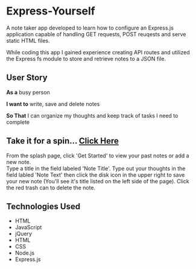 # Express-Yourself

A note taker app developed to learn how to configure an Express.js application capable of handling GET requests, POST reuqests and serve static HTML files.

While coding this app I gained experience creating API routes and utilized the Express fs module to store and retrieve notes to a JSON file.

## User Story

**As a** busy person

**I want to** write, save and delete notes 

**So That** I can organize my thoughts and keep track of tasks I need to complete

## Take it for a spin... [Click Here](https://express-yourself-note-taker.herokuapp.com/)

From the splash page, click 'Get Started' to view your past notes or add a new note.  
Type a title in the field labeled 'Note Title'. 
Type out your thoughts in the field labled 'Note Text' then click the disk icon in the upper right to save your new note (You'll see it's title listed on the left side of the page). 
Click the red trash can to delete the note.

## Technologies Used

* HTML
* JavaScript
* jQuery
* HTML
* CSS
* Node.js
* Express.js
